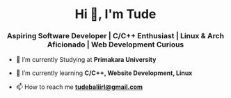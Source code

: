 <h1 align="center">Hi 👋, I'm Tude</h1>
<h3 align="center">Aspiring Software Developer | C/C++ Enthusiast | Linux & Arch Aficionado | Web Development Curious</h3>

- 🏫 I’m currently Studying at **Primakara University**

- 🌱 I’m currently learning **C/C++, Website Development, Linux**

- 📫 How to reach me **tudebaliirl@gmail.com**



